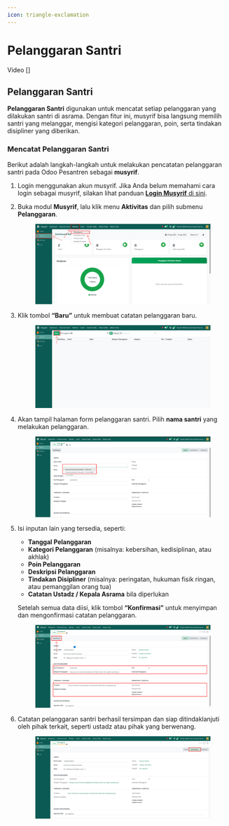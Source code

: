 ```yaml
---
icon: triangle-exclamation
---
```


# Pelanggaran Santri

Video \[]

## Pelanggaran Santri

**Pelanggaran Santri** digunakan untuk mencatat setiap pelanggaran yang dilakukan santri di asrama. Dengan fitur ini, musyrif bisa langsung memilih santri yang melanggar, mengisi kategori pelanggaran, poin, serta tindakan disipliner yang diberikan.

### Mencatat Pelanggaran Santri

Berikut adalah langkah-langkah untuk melakukan pencatatan pelanggaran santri pada Odoo Pesantren sebagai **musyrif**.

1. Login menggunakan akun musyrif. Jika Anda belum memahami cara login sebagai musyrif, silakan lihat panduan [**Login Musyrif** di sini](../../../setup-and-konfigurasi/role-and-hak-akses-pengguna/panduan-login/login-musyrif.md).
2.  Buka modul **Musyrif**, lalu klik menu **Aktivitas** dan pilih submenu **Pelanggaran**.

    <figure><img src="../../../.gitbook/assets/images-382.png" alt=""><figcaption></figcaption></figure>


3.  Klik tombol **“Baru”** untuk membuat catatan pelanggaran baru.

    <figure><img src="../../../.gitbook/assets/images-383.png" alt=""><figcaption></figcaption></figure>


4.  Akan tampil halaman form pelanggaran santri. Pilih **nama santri** yang melakukan pelanggaran.

    <figure><img src="../../../.gitbook/assets/images-384.png" alt=""><figcaption></figcaption></figure>


5.  Isi inputan lain yang tersedia, seperti:

    * **Tanggal Pelanggaran**
    * **Kategori Pelanggaran** (misalnya: kebersihan, kedisiplinan, atau akhlak)
    * **Poin Pelanggaran**
    * **Deskripsi Pelanggaran**
    * **Tindakan Disipliner** (misalnya: peringatan, hukuman fisik ringan, atau pemanggilan orang tua)
    * **Catatan Ustadz / Kepala Asrama** bila diperlukan

    Setelah semua data diisi, klik tombol **“Konfirmasi”** untuk menyimpan dan mengonfirmasi catatan pelanggaran.

    <figure><img src="../../../.gitbook/assets/images-385.png" alt=""><figcaption></figcaption></figure>


6.  Catatan pelanggaran santri berhasil tersimpan dan siap ditindaklanjuti oleh pihak terkait, seperti ustadz atau pihak yang berwenang.

    <figure><img src="../../../.gitbook/assets/images-386.png" alt=""><figcaption></figcaption></figure>
